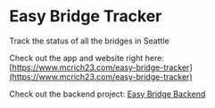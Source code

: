 # Easy Bridge Tracker
Track the status of all the bridges in Seattle

Check out the app and website right here: [https://www.mcrich23.com/easy-bridge-tracker](https://www.mcrich23.com/easy-bridge-tracker)

Check out the backend project: [Easy Bridge Backend](https://github.com/Mcrich23/Easy-Bridge-Backend)

